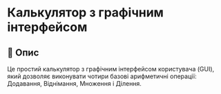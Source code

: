 # Калькулятор з графічним інтерфейсом

## 🧮 Опис

Це простий калькулятор з графічним інтерфейсом користувача (GUI), який дозволяє виконувати чотири базові арифметичні операції:
Додавання, Віднімання, Множення і Ділення.


